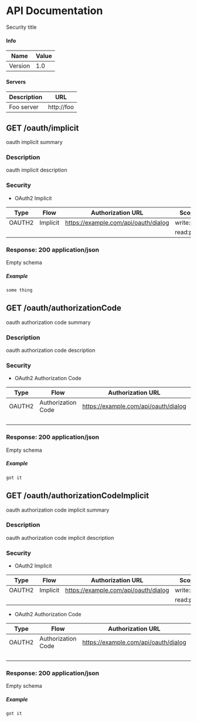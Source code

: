 # API Documentation

Security title

#### Info

| Name | Value |
| ---- | ----- |
| Version | 1.0 |


#### Servers

| Description | URL |
| ----------- | --- |
| Foo server | http://foo |


GET /oauth/implicit
-------------------

oauth implicit summary

### Description

oauth implicit description

### Security

- OAuth2 Implicit

| Type | Flow | Authorization URL | Scope | Description |
| ---- | ---- | ----------------- | ----- | ----------- |
| OAUTH2 | Implicit | https://example.com/api/oauth/dialog | write:pets | write pets |
|  |  |  | read:pets | read pets |

### Response: 200 application/json

Empty schema

##### Example

```
some thing
```


GET /oauth/authorizationCode
----------------------------

oauth authorization code summary

### Description

oauth authorization code description

### Security

- OAuth2 Authorization Code

| Type | Flow | Authorization URL | Token URL | Scope | Description |
| ---- | ---- | ----------------- | --------- | ----- | ----------- |
| OAUTH2 | Authorization Code | https://example.com/api/oauth/dialog | https://example.com/api/oauth/token | write:pets | write pets |
|  |  |  |  | read:pets | read pets |

### Response: 200 application/json

Empty schema

##### Example

```
got it
```


GET /oauth/authorizationCodeImplicit
------------------------------------

oauth authorization code implicit summary

### Description

oauth authorization code implicit description

### Security

- OAuth2 Implicit

| Type | Flow | Authorization URL | Scope | Description |
| ---- | ---- | ----------------- | ----- | ----------- |
| OAUTH2 | Implicit | https://example.com/api/oauth/dialog | write:pets | write pets |
|  |  |  | read:pets | read pets |

- OAuth2 Authorization Code

| Type | Flow | Authorization URL | Token URL | Scope | Description |
| ---- | ---- | ----------------- | --------- | ----- | ----------- |
| OAUTH2 | Authorization Code | https://example.com/api/oauth/dialog | https://example.com/api/oauth/token | write:pets | write pets |
|  |  |  |  | read:pets | read pets |

### Response: 200 application/json

Empty schema

##### Example

```
got it
```
